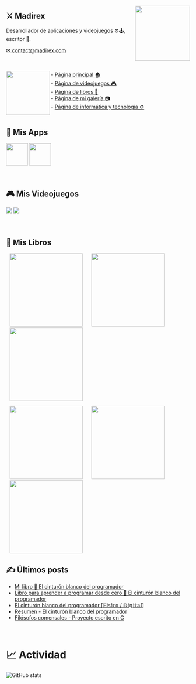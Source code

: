 <a href="https://www.madirex.com/"><img align="right" height="150px" src="https://i.imgur.com/YczL904.png"></a>

## ⚔ Madirex
Desarrollador de aplicaciones y videojuegos ⚙🕹, escritor 📗.
<div>
  <a href="mailto:contact@madirex.com">✉ contact@madirex.com</a>
</div>

<a href="https://www.madirex.com/"><img height="20px" width="0px" src="https://i.imgur.com/tsNd9YC_d.webp"></a>

<a href="https://www.madirex.com/"><img align="left" height="120px" src="https://i.imgur.com/nYtcu63.gif"></a>
<div>
  <div>
    - <a href="https://www.madirex.com/">Página principal 🏠</a>
  </div>
  <div>
    - <a href="https://games.madirex.com/">Página de videojuegos 🎮</a>
  </div>
  <div>
    - <a href="https://books.madirex.com/">Página de libros 📕</a>
  </div>
  <div>
    - <a href="https://art.madirex.com/">Página de mi galería 📷</a>
  </div>
  <div>
    - <a href="https://tech.madirex.com/">Página de informática y tecnología ⚙</a>
  </div>
</div>
<a href="https://www.madirex.com/"><img height="20px" width="0px" src="https://i.imgur.com/tsNd9YC_d.webp"/></a>

## 📱 Mis Apps
<a href="https://www.madirex.com/2023/09/interval-elite.html"><img align="left" height="60px" src="https://i.imgur.com/9bj1H2g.png"/></a>

<a href="https://tech.madirex.com/p/app-madirex.html"><img height="60px" src="https://play-lh.googleusercontent.com/Kksihqj83n-2p_Zv7bjQpSP0l-urlffrm0xHvvpZUU0KCI4u2X40_KbRrsQuLanYDlM=w240-h480"/></a>

<a href="https://www.madirex.com/"><img height="20px" width="0px" src="https://i.imgur.com/tsNd9YC_d.webp"/></a>

## 🎮 Mis Videojuegos
<a href="https://games.madirex.com/search/label/WUFO"><img src="https://i.imgur.com/DbWPMrX.png"/></a>
<a href="https://games.madirex.com/search/label/Retro%20War"><img src="https://i.imgur.com/aaTn6vn.png"/></a>

<a href="https://www.madirex.com/"><img height="20px" width="0px" src="https://i.imgur.com/tsNd9YC_d.webp"/></a>

## 📕 Mis Libros
<p>
  <a href="https://books.madirex.com/2025/05/el-cinturon-blanco-del-programador.html"><img height="200px" hspace="10" src="https://i.imgur.com/D36Cyhf.png"/></a>
  <a href="https://books.madirex.com/2024/12/como-escribir-un-libro-en-un-dia.html"><img height="200px" hspace="10" src="https://i.imgur.com/zGHTI23.png"/></a>
  <a href="https://books.madirex.com/2023/11/coctel-de-la-fortuna.html"><img height="200px" hspace="10" src="https://i.imgur.com/KIgZhNa.png"/></a>
</p>

<p>
  <a href="https://books.madirex.com/2022/09/el-asesino-sigue-aqui_24.html"><img height="200px" hspace="10" src="https://i.imgur.com/PJM6icK.png"/></a>
  <a href="https://books.madirex.com/2021/06/abre-la-mente-piensa-diferente.html"><img height="200px" hspace="10" src="https://i.imgur.com/f2Ot0w2.png"/></a>
  <a href="https://books.madirex.com/2020/10/la-mansion-de-las-pesadillas.html"><img height="200px" hspace="10" src="https://i.imgur.com/Xwe0UGW.png"/></a>
</p>

## ✍ Últimos posts
<!-- BLOG-POST-LIST:START -->
- [Mi libro 📘 El cinturón blanco del programador](https://www.madirex.com/2025/05/mi-libro-el-cinturon-blanco-del.html)
- [Libro para aprender a programar desde cero 📘 El cinturón blanco del programador](https://tech.madirex.com/2025/05/el-cinturon-blanco-del-programador.html)
- [El cinturón blanco del programador [𝔽𝕚́𝕤𝕚𝕔𝕠 / 𝔻𝕚𝕘𝕚𝕥𝕒𝕝]](https://books.madirex.com/2025/05/el-cinturon-blanco-del-programador.html)
- [Resumen - El cinturón blanco del programador](https://tech.madirex.com/2025/01/whitebook.html)
- [Filósofos comensales - Proyecto escrito en C](https://www.madirex.com/2025/01/filosofos-comensales-proyecto-escrito.html)
<!-- BLOG-POST-LIST:END -->
<a href="https://www.madirex.com/"><img height="20px" width="0px" src="https://i.imgur.com/tsNd9YC_d.webp"/></a>

# 📈 Actividad
![GitHub stats](https://github-readme-stats.vercel.app/api?username=madirex&show_icons=true&theme=github_dark&show_icons=true&rank_icon=github)
